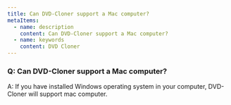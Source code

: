```yaml
---
title: Can DVD-Cloner support a Mac computer?
metaItems:
  - name: description
    content: Can DVD-Cloner support a Mac computer?
  - name: keywords
    content: DVD Cloner
---
```


### Q: Can DVD-Cloner support a Mac computer?

A:
If you have installed Windows operating system in your computer, DVD-Cloner will support mac computer.
